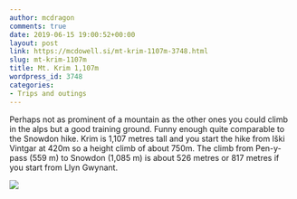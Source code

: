 ```yaml
---
author: mcdragon
comments: true
date: 2019-06-15 19:00:52+00:00
layout: post
link: https://mcdowell.si/mt-krim-1107m-3748.html
slug: mt-krim-1107m
title: Mt. Krim 1,107m
wordpress_id: 3748
categories:
- Trips and outings
---
```





Perhaps not as prominent of a mountain as the other ones you could climb in the alps but a good training ground. Funny enough quite comparable to the Snowdon hike. Krim is 1,107 metres tall and you start the hike from Iški Vintgar at 420m so a height climb of about 750m. The climb from Pen-y-pass (559 m) to Snowdon (1,085 m) is about 526 metres or 817 metres if you start from Llyn Gwynant.









![](https://img.mcdowell.si/2019/06/2019-06-15-12.04.09-576x1024.jpg)

